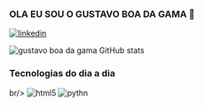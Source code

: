 ### OLA EU SOU O GUSTAVO BOA DA GAMA 👋
[![linkedin](https://img.shields.io/badge/LinkedIn-0077B5?style=for-the-badge&logo=linkedin&logoColor=white)](https://www.linkedin.com/in/gustavo-boa-da-gama-699878340/)

![gustavo boa da gama GitHub stats](https://github-readme-stats.vercel.app/api?username=gustavoboag&show_icons=true&theme=onedark)

### Tecnologias do dia a dia

<div style="display: incline_block"<>br/>
  <img aling="center" alt="html5" src=https://img.shields.io/badge/HTML-239120?style=for-the-badge&logo=html5&logoColor=white/>
  <img aling="center" alt="pythn" src=//img.shields.io/badge/Python-3776AB?style=for-the-badge&logo=python&logoColor=white/>
  
  






